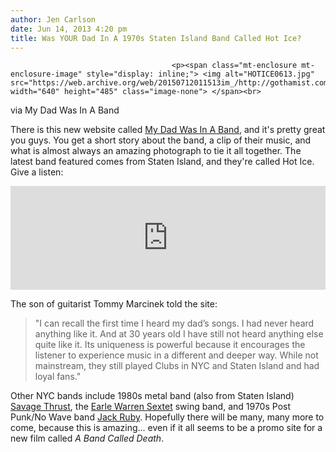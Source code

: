 ```yaml
---
author: Jen Carlson
date: Jun 14, 2013 4:20 pm
title: Was YOUR Dad In A 1970s Staten Island Band Called Hot Ice?
---
```


	
										<p><span class="mt-enclosure mt-enclosure-image" style="display: inline;"> <img alt="HOTICE0613.jpg" src="https://web.archive.org/web/20150712011513im_/http://gothamist.com/attachments/arts_jen/HOTICE0613.jpg" width="640" height="485" class="image-none"> </span><br>
<span class="photo_caption">via My Dad Was In A Band</span></p>

<p>There is this new website called <a href="https://web.archive.org/web/20150712011513/http://mydadwasinaband.com/">My Dad Was In A Band</a>, and it&apos;s pretty great you guys. You get a short story about the band, a clip of their music, and what is almost always an amazing photograph to tie it all together. The latest band featured comes from Staten Island, and they&apos;re called Hot Ice. Give a listen:</p>

<p><iframe width="100%" height="166" scrolling="no" frameborder="no" src="https://web.archive.org/web/20150712011513if_/https://w.soundcloud.com/player/?url=http%3A%2F%2Fapi.soundcloud.com%2Ftracks%2F95759260"></iframe></p>

<p>The son of guitarist Tommy Marcinek told the site: </p>

<blockquote>&quot;I can recall the first time I heard my dad&#x2019;s songs. I had never heard anything like it. And at 30 years old I have still not heard anything else quite like it. Its uniqueness is powerful because it encourages the listener to experience music in a different and deeper way.  While not mainstream, they still played Clubs in NYC and Staten Island and had loyal fans.&quot;</blockquote>

<p>Other NYC bands include 1980s metal band (also from Staten Island) <a href="https://web.archive.org/web/20150712011513/http://mydadwasinaband.com/savage-thrust/">Savage Thrust</a>, the <a href="https://web.archive.org/web/20150712011513/http://mydadwasinaband.com/earle-warren-sextet/">Earle Warren Sextet</a> swing band, and 1970s Post Punk/No Wave band <a href="https://web.archive.org/web/20150712011513/http://mydadwasinaband.com/jack-ruby/">Jack Ruby</a>. Hopefully there will be many, many more to come, because this is amazing... even if it all seems to be a promo site for a new film called <em>A Band Called Death</em>.</p>					
										
									
				